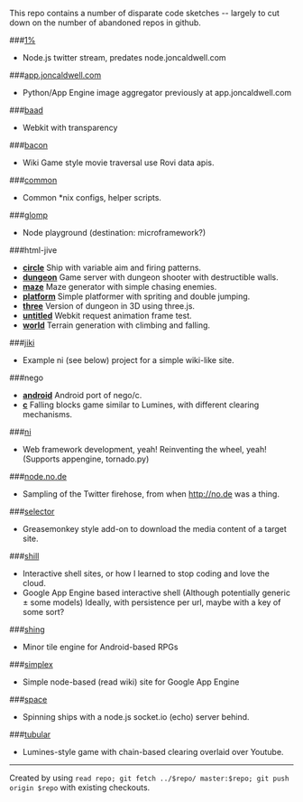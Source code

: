 This repo contains a number of disparate code sketches -- largely to cut down on the number of abandoned repos in github.

###[1%](https://github.com/arkie/proto/tree/1%25)
 - Node.js twitter stream, predates node.joncaldwell.com

###[app.joncaldwell.com](https://github.com/arkie/proto/tree/app.joncaldwell.com)
 - Python/App Engine image aggregator previously at app.joncaldwell.com

###[baad](https://github.com/arkie/proto/tree/baad)
 - Webkit with transparency

###[bacon](https://github.com/arkie/proto/tree/bacon)
 - Wiki Game style movie traversal use Rovi data apis.

###[common](https://github.com/arkie/proto/tree/common)
 - Common *nix configs, helper scripts.

###[glomp](https://github.com/arkie/proto/tree/glomp)
 - Node playground (destination: microframework?)

###html-jive
 - **[circle](https://github.com/arkie/proto/tree/html-jive/circle)** Ship with variable aim and firing patterns.
 - **[dungeon](https://github.com/arkie/proto/tree/html-jive/dungeon)** Game server with dungeon shooter with destructible walls.
 - **[maze](https://github.com/arkie/proto/tree/html-jive/maze)** Maze generator with simple chasing enemies.
 - **[platform](https://github.com/arkie/proto/tree/html-jive/platform)** Simple platformer with spriting and double jumping.
 - **[three](https://github.com/arkie/proto/tree/html-jive/three)** Version of dungeon in 3D using three.js.
 - **[untitled](https://github.com/arkie/proto/tree/html-jive/untitled)** Webkit request animation frame test.
 - **[world](https://github.com/arkie/proto/tree/html-jive/world)** Terrain generation with climbing and falling.

###[jiki](https://github.com/arkie/proto/tree/jiki)
 - Example ni (see below) project for a simple wiki-like site.

###nego
 - **[android](https://github.com/arkie/proto/tree/nego/android)** Android port of nego/c.
 - **[c](https://github.com/arkie/proto/tree/nego/c)** Falling blocks game similar to Lumines, with different clearing mechanisms.

###[ni](https://github.com/arkie/proto/tree/ni)
 - Web framework development, yeah! Reinventing the wheel, yeah! (Supports appengine, tornado.py)

###[node.no.de](https://github.com/arkie/proto/tree/node.no.de)
 - Sampling of the Twitter firehose, from when http://no.de was a thing.

###[selector](https://github.com/arkie/proto/tree/selector)
 - Greasemonkey style add-on to download the media content of a target site.

###[shill](https://github.com/arkie/proto/tree/shill)
 - Interactive shell sites, or how I learned to stop coding and love the cloud. 
 - Google App Engine based interactive shell (Although potentially generic ± some models)
   Ideally, with persistence per url, maybe with a key of some sort?

###[shing](https://github.com/arkie/proto/tree/shing)
 - Minor tile engine for Android-based RPGs

###[simplex](https://github.com/arkie/proto/tree/simplex)
 - Simple node-based (read wiki) site for Google App Engine

###[space](https://github.com/arkie/proto/tree/space)
 - Spinning ships with a node.js socket.io (echo) server behind.

###[tubular](https://github.com/arkie/proto/tree/tubular)
 - Lumines-style game with chain-based clearing overlaid over Youtube.

<hr>

Created by using ```read repo; git fetch ../$repo/ master:$repo; git push origin $repo``` with existing checkouts.
